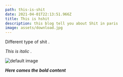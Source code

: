 ```yaml
---
path: this-is-shit
date: 2021-04-01T22:13:51.966Z
title: This is hshit
description: this blog tell you about Shit in paris
image: assets/download.jpg
---
```

Different type of shit .



*This is italic .*

![default image](assets/download.jpg "blabla")

***Here comes the bold content***